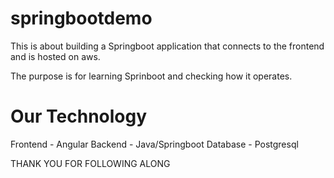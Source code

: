 # springbootdemo

This is about building a Springboot application that connects to the frontend and is hosted on aws.

The purpose is for learning Sprinboot and checking how it operates.

# Our Technology 
Frontend - Angular
Backend - Java/Springboot
Database - Postgresql

THANK YOU FOR FOLLOWING ALONG
